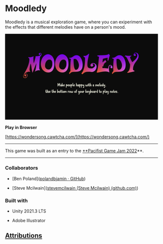 # Moodledy

Moodledy is a musical exploration game, where you can exiperiment with the effects that different melodies have on a person's mood.

![Moodledy](Title.png)

**Play in Browser**

[https://wondersong.cawtcha.com/](https://wondersong.cawtcha.com/)

---

This game was built as an entry to the [**Pacifist Game Jam 2022](https://itch.io/jam/honest-jam-4)**.

---

### Collaborators

- [Ben Poland]([polandbjamin · GitHub](https://github.com/polandbjamin))

- [Steve Mcilwain]([stevemcilwain (Steve Mcilwain) (github.com)](https://github.com/stevemcilwain))



### Built with

- Unity 2021.3 LTS

- Adobe Illustrator



##  [Attributions](ATTRIBUTIONS.md)
